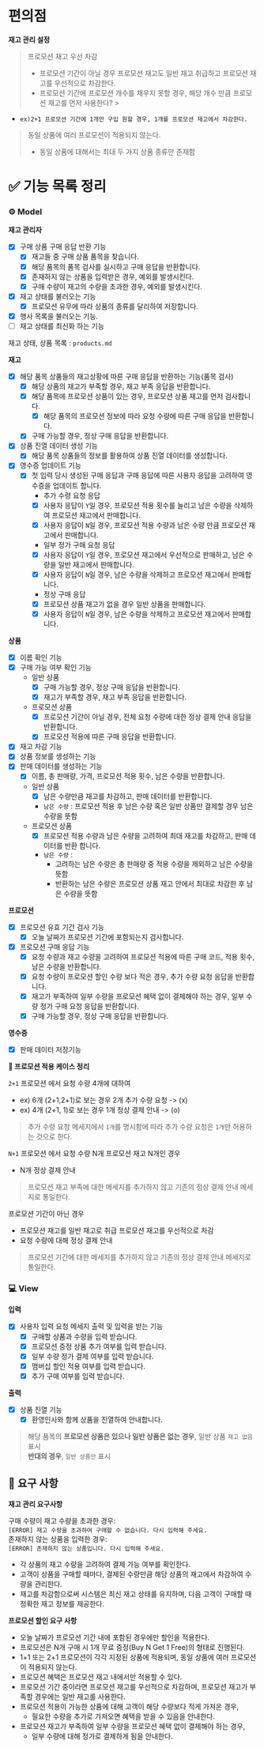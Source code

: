 # 편의점

**재고 관리 설정**

> 프로모션 재고 우선 차감
> - 프로모션 기간이 아닐 경우 프로모션 재고도 일반 재고 취급하고 프로모션 재고를 우선적으로 차감한다.
> - 프로모션 기간에 프로모션 개수를 채우지 못할 경우, 해당 개수 만큼 프로모션 재고를 먼저 사용한다?
    >

- `ex)2+1 프로모션 기간에 1개만 구입 원할 경우, 1개를 프로모션 재고에서 차감한다.`

>
> 동일 상품에 여러 프로모션이 적용되지 않는다.
> - 동일 상품에 대해서는 최대 두 가지 상품 종류만 존재함

# ✅ 기능 목록 정리

### **⚙️ Model**

**재고 관리자**

- [x] 구매 상품 구매 응답 반환 기능
    - [x] 재고들 중 구매 상품 품목을 찾습니다.
    - [x] 해당 품목의 품목 검사를 실시하고 구매 응답을 반환합니다.
    - [x] 존재하지 않는 상품을 입력받은 경우, 예외를 발생시킨다.
    - [x] 구매 수량이 재고의 수량을 초과한 경우, 예외를 발생시킨다.
- [x] 재고 상태를 불러오는 기능
    - [x] 프로모션 유무에 따라 상품의 종류를 달리하여 저장합니다.
- [x] 행사 목록을 불러오는 기능.
- [ ] 재고 상태를 최신화 하는 기능

재고 상태, 상품 목록 : `products.md`

**재고**

- [x] 해당 품목 상품들의 재고상황에 따른 구매 응답을 반환하는 기능(품목 검사)
    - [x] 해당 상품의 재고가 부족할 경우, 재고 부족 응답을 반환합니다.
    - [x] 해당 품목에 프로모션 상품이 있는 경우, 프로모션 상품 재고를 먼저 검사합니다.
        - [x] 해당 품목의 프로모션 정보에 따라 요청 수량에 따른 구매 응답을 반환합니다.
    - [x] 구매 가능할 경우, 정상 구매 응답을 반환합니다.
- [x] 상품 진열 데이터 생성 기능
    - [x] 해당 품목 상품들의 정보를 활용하여 상품 진열 데이터를 생성합니다.
- [x] 영수증 업데이트 기능
    - [x] 첫 입력 당시 생성된 구매 응답과 구매 응답에 따른 사용자 응답을 고려하여 영수증을 업데이트 합니다.
        - 추가 수령 요청 응답
        - [x] 사용자 응답이 `Y`일 경우, 프로모션 적용 횟수를 늘리고 남은 수량을 삭제하여 프로모션 재고에서 판매합니다.
        - [x] 사용자 응답이 `N`일 경우, 프로모션 적용 수량과 남은 수량 만큼 프로모션 재고에서 판매합니다.
        - 일부 정가 구매 요청 응답
        - [x] 사용자 응답이 `Y`일 경우, 프로모션 재고에서 우선적으로 판매하고, 남은 수량을 일반 재고에서 판매합니다.
        - [x] 사용자 응답이 `N`일 경우, 남은 수량을 삭제하고 프로모션 재고에서 판매합니다.
        - 정상 구매 응답
        - [x] 프로모션 상품 재고가 없을 경우 일반 상품을 판매합니다.
        - [x] 사용자 응답이 `N`일 경우, 남은 수량을 삭제하고 프로모션 재고에서 판매합니다.

**상품**

- [x] 이름 확인 기능
- [x] 구매 가능 여부 확인 기능
    - 일반 상품
        - [x] 구매 가능할 경우, 정상 구매 응답을 반환합니다.
        - [x] 재고가 부족할 경우, 재고 부족 응답을 반환합니다.
    - 프로모션 상품
        - [x] 프로모션 기간이 아닐 경우, 전체 요청 수량에 대한 정상 결제 안내 응답을 반환합니다.
        - [x] 프로모션 적용에 따른 구매 응답을 반환합니다.
- [x] 재고 차감 기능
- [x] 상품 정보를 생성하는 기능
- [x] 판매 데이터를 생성하는 기능
    - [x] 이름, 총 판매량, 가격, 프로모션 적용 횟수, 남은 수량을 반환합니다.
    - 일반 상품
        - [x] 남은 수량만큼 재고를 차감하고, 판매 데이터를 반환합니다.
        - `남은 수량` : 프로모션 적용 후 남은 수량 혹은 일반 상품만 결제할 경우 남은 수량을 뜻함
    - 프로모션 상품
        - [x] 프로모션 적용 수량과 남은 수량을 고려하여 최대 재고를 차감하고, 판매 데이터를 반환 합니다.
        - `남은 수량` :
            - 고려하는 남은 수량은 총 판매량 중 적용 수량을 제외하고 남은 수량을 뜻함
            - 반환하는 남은 수량은 프로모션 상품 재고 안에서 최대로 차감한 후 남은 수량을 뜻함

**프로모션**

- [x] 프로모션 유효 기간 검사 기능
    - [x] 오늘 날짜가 프로모션 기간에 포함되는지 검사합니다.
- [x] 프로모션 구매 응답 기능
    - [x] 요청 수량과 재고 수량을 고려하여 프로모션 적용에 따른 구매 코드, 적용 횟수, 남은 수량을 반환합니다.
    - [x] 요청 수량이 프로모션 할인 수량 보다 적은 경우, 추가 수량 요청 응답을 반환합니다.
    - [x] 재고가 부족하여 일부 수량을 프로모션 혜택 없이 결제해야 하는 경우, 일부 수량 정가 구매 요청 응답을 반환합니다.
    - [x] 구매 가능할 경우, 정상 구매 응답을 반환합니다.

**영수증**

- [x] 판매 데이터 저장기능

**🤔 프로모션 적용 케이스 정리**

`2+1` 프로모션 에서 요청 수량 4개에 대하여

- ex) 6개 (2+1,2+1)로 보는 경우 2개 추가 수량 요청 -> (x)
- ex) 4개 (2+1, 1)로 보는 경우 1개 정상 결제 안내 -> (o)

> 추가 수령 요청 메세지에서 `1개`를 명시함에 따라 추가 수량 요청은 `1개`만 허용하는 것으로 한다.

`N+1` 프로모션 에서 요청 수량 N개 프로모션 재고 N개인 경우

- N개 정상 결제 안내

> 프로모션 재고 부족에 대한 메세지를 추가하지 않고 기존의 정상 결제 안내 메세지로 통일한다.

프로모션 기간이 아닌 경우

- 프로모션 재고를 일반 재고로 취급 프로모션 재고를 우선적으로 차감
- 요청 수량에 대해 정상 결제 안내

> 프로모션 기간에 대한 메세지를 추가하지 않고 기존의 정상 결제 안내 메세지로 통일한다.

### **💻 View**

**입력**

- [x] 사용자 입력 요청 메세지 출력 및 입력을 받는 기능
    - [x] 구매할 상품과 수량을 입력 받습니다.
    - [x] 프로모션 증정 상품 추가 여부를 입력 받습니다.
    - [x] 일부 수량 정가 결제 여부를 입력 받습니다.
    - [x] 맴버십 할인 적용 여부를 입력 받습니다.
    - [x] 추가 구매 여부를 입력 받습니다.

**출력**

- [x] 상품 진열 기능
    - [x] 환영인사와 함께 상품을 진열하여 안내합니다.

> 해당 품목의 **프로모션 상품은 있으나 일반 상품은 없는 경우**, 일반 상품 `재고 없음` 표시
> <br> **반대의 경우**, `일반 상품만` 표시

## **📝 요구 사항**

**재고 관리 요구사항**

구매 수량이 재고 수량을 초과한 경우:
<br>`[ERROR] 재고 수량을 초과하여 구매할 수 없습니다. 다시 입력해 주세요.`
<br>존재하지 않는 상품을 입력한 경우:
<br>`[ERROR] 존재하지 않는 상품입니다. 다시 입력해 주세요.`

- 각 상품의 재고 수량을 고려하여 결제 가능 여부를 확인한다.
- 고객이 상품을 구매할 때마다, 결제된 수량만큼 해당 상품의 재고에서 차감하여 수량을 관리한다.
- 재고를 차감함으로써 시스템은 최신 재고 상태를 유지하며, 다음 고객이 구매할 때 정확한 재고 정보를 제공한다.

**프로모션 할인 요구 사항**

- 오늘 날짜가 프로모션 기간 내에 포함된 경우에만 할인을 적용한다.
- 프로모션은 N개 구매 시 1개 무료 증정(Buy N Get 1 Free)의 형태로 진행된다.
- 1+1 또는 2+1 프로모션이 각각 지정된 상품에 적용되며, 동일 상품에 여러 프로모션이 적용되지 않는다.
- 프로모션 혜택은 프로모션 재고 내에서만 적용할 수 있다.
- 프로모션 기간 중이라면 프로모션 재고를 우선적으로 차감하며, 프로모션 재고가 부족할 경우에는 일반 재고를 사용한다.
- 프로모션 적용이 가능한 상품에 대해 고객이 해당 수량보다 적게 가져온 경우,
    - 필요한 수량을 추가로 가져오면 혜택을 받을 수 있음을 안내한다.
- 프로모션 재고가 부족하여 일부 수량을 프로모션 혜택 없이 결제해야 하는 경우,
    - 일부 수량에 대해 정가로 결제하게 됨을 안내한다.
